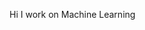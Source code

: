 Hi I work on Machine Learning
<!--
**KatameRonin/KatameRonin** is a ✨ _special_ ✨ repository because its `README.md` (this file) appears on your GitHub profile.

Here are some ideas to get you started:


Some of my other profiles are down below

![image](https://logodix.com/logo/1049774.png)

- 🔭 I’m currently working on ...
- 🌱 I’m currently learning ...
- 👯 I’m looking to collaborate on ...
- 🤔 I’m looking for help with ...
- 💬 Ask me about ...
- 📫 How to reach me: ...
- 😄 Pronouns: ...
- ⚡ Fun fact: ...
-->

